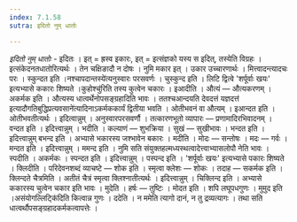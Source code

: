 ```yaml
---
index: 7.1.58
sutra: इदितो नुम् धातोः

---
```

_इदितो नुम् धातोः_ - इदितः । इत् = ह्रस्व इकारः, इत् = इत्संज्ञको यस्य स इदित्, तस्येति विग्रहः । इत्संकेदनतधातोरित्यर्थः । तेन चक्षिङादौ न दोषः । नुमि मकार इत् । उकार उच्चारणार्थः । मित्त्वादन्त्यादचः परः । स्कुन्दत इति ।नश्चापदान्तस्ये॑त्यनुस्वारः परसवर्णः । चुस्कुन्द इति । लिटि द्वित्वे 'शर्पूर्वाः खयः' इत्यभ्यासे ककारः शिष्यते ।कुहोश्चु॑रिति तस्य कुत्वेन चकारः । इआदीति । औत्यं — औत्यकरणम् । अकर्मक इति । औत्यस्य धात्वर्थेनोपसङ्ग्रहादिति भावः । ततश्चआन्दयति देवदत्तं यज्ञदत्त॑ इत्यादौगतिबुद्धिप्रत्यवसाने॑त्यादिनाऽकर्मककार्यं द्वितीया भवति । ओतीभवनं वा औत्यम् । इआन्दत इति । ओतीभवतीत्यर्थः । इदित्वान्नुम् । अनुस्वारपरसवर्णौ । तत्कारणभूतो व्यापारः —  प्रणामादिरभिवादनम् । वन्दत इति । इदित्त्वान्नुम् । भदीति । कल्याणं — शुभक्रिया । सुखं — सुखीभावः । भन्दत इति । इदित्त्वान्नुम् बभन्द इति । अभ्यासे भकारस्य जश्भावेन बकारः । मदीति । मोदः —  सन्तोषः । मदः — गर्वः । मन्दत इति । इदित्त्वान्नुम् । ममन्द इति । नुमि सति संयुक्तहल्मध्यस्थत्वादेत्त्वाभ्यासलोपौ नेति भावः । स्पदीति । अकर्मकः । स्पन्दत इति । इदित्त्वान्नुम् । पस्पन्द इति । 'शर्पूर्वाः खयः' इत्यभ्यासे पकारः शिष्यते । क्लिदीति । परिदेवनशब्दं व्याचष्टे —  शोक इति । स्मृत्वा क्लेशः —  शोकः । तदाह —  सकर्मक इति । क्लिन्दते चैत्रमिति । अतीतं चैत्रं स्मृत्वा क्लिश्नातीत्यर्थः । इदित्त्वान्नुम् । चिक्लिन्द इति । अभ्यासे ककारस्य चुत्वेन चकार इति भावः । मुदेति । हर्षः —  तुष्टिः । मोदत इति । शपि लघूपधगुणः । मुमुद इति ।असंयोगल्लिट्कि॑दिति कित्वान्न गुणः । ददेति । न ममेति त्यागो दानं, न तु द्रव्यत्यागः । तथा सति धात्वर्थौपसङ्ग्रहादकर्मकत्वापत्तेः ।